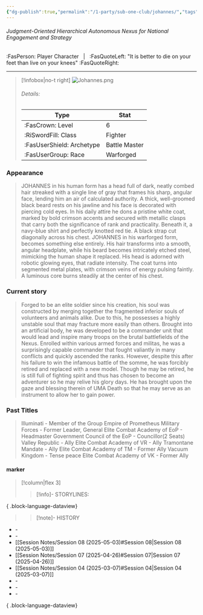 ```yaml
---
{"dg-publish":true,"permalink":"/1-party/sub-one-club/johannes/","tags":["class/fighter","race/warforged"]}
---
```




###### Judgment-Oriented Hierarchical Autonomous Nexus for National Engagement and Strategy
:FasPerson: Player Character &nbsp; | &nbsp; :FasQuoteLeft: "It is better to die on your feet than live on your knees" :FasQuoteRight:
___
> [!infobox|no-t right]
> ![Johannes.png](/img/user/Assets/Images/Party/Johannes.png)
> ###### Details:
> | Type | Stat |
> | ---- | ---- |
> | :FasCrown: Level   | 6 |
> | :RiSwordFill: Class |  Fighter|
> | :FasUserShield: Archetype |  Battle Master|
> |  :FasUserGroup: Race |  Warforged|


### Appearance
> JOHANNES in his human form has a head full of dark, neatly combed hair streaked with a single line of gray that frames his sharp, angular face, lending him an air of calculated authority. A thick, well-groomed black beard rests on his jawline and his face is decorated with piercing cold eyes. In his daily attire he dons a  pristine white coat, marked by bold crimson accents and secured with metallic clasps that carry both the significance of rank and practicality. Beneath it, a navy-blue shirt and perfectly knotted red tie. A black strap cut diagonally across his chest.
> JOHANNES in his warforged form, becomes something else entirely. His hair transforms into a smooth, angular headplate, while his beard becomes intricately etched steel, mimicking the human shape it replaced. His head is adorned with robotic  glowing eyes, that radiate intensity. The coat turns into segmented metal plates, with crimson veins of energy pulsing faintly. A luminous core burns steadily at the center of his chest. 

### Current story
> Forged to be an elite soldier since his creation, his soul was constructed by merging together the fragmented inferior souls of volunteers and animals alike. Due to this, he possesses a highly unstable soul that may fracture more easily than others. Brought into an artificial body, he was developed to be a commander unit that would lead and inspire many troops on the brutal battlefields of the Nexus. Enrolled within various armed forces and militas, he was a surprisingly capable commander that fought valiantly in many conflicts and quickly ascended the ranks. However, despite this after his failure to win the infamous battle of the somme, he was forcibly retired and replaced with a new model. Though he may be retired, he is still full of fighting spirit  and thus has chosen to become an adventurer so he may relive his glory days.   He has brought upon the gaze and blessing therein of UMA Death so that he may serve as an instrument to allow her to gain power. 

### Past Titles
>Illuminati - Member of the Group
>Empire of Prometheus Military Forces - Former Leader, General
>Elite Combat Academy of EoP - Headmaster
>Government Council of the EoP - Councillor(2 Seats)
>Valley Republic - Ally
>Elite Combat Academy of VR - Ally
>Tramontane Mandate - Ally
>Elite Combat Academy of TM - Former Ally
>Vacuum Kingdom - Tense peace
>Elite Combat Academy of VK - Former Ally

#### marker
> [!column|flex 3]
>> [!info]- STORYLINES:

{ .block-language-dataview}
>>[!note]- HISTORY
- \-
- \-
- [[Session Notes/Session 08 (2025-05-03)#Session 08\|Session 08 (2025-05-03)]]
- [[Session Notes/Session 07 (2025-04-26)#Session 07\|Session 07 (2025-04-26)]]
- [[Session Notes/Session 04 (2025-03-07)#Session 04\|Session 04 (2025-03-07)]]
- \-
- \-
- \-

{ .block-language-dataview}
